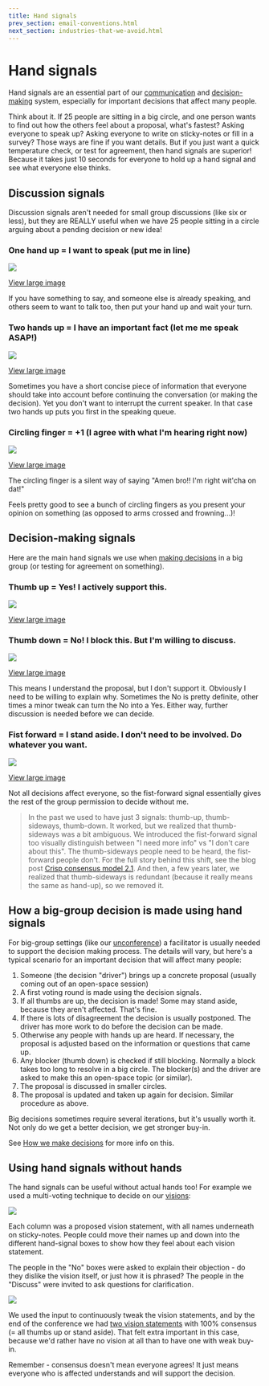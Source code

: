 ```yaml
---
title: Hand signals
prev_section: email-conventions.html
next_section: industries-that-we-avoid.html
---
```


Hand signals
============

Hand signals are an essential part of our [communication](communication.html) and [decision-making](decisions.html) system, especially for important decisions that affect many people.

Think about it. If 25 people are sitting in a big circle, and one person wants to find out how the others feel about a proposal, what's fastest? Asking everyone to speak up? Asking everyone to write on sticky-notes or fill in a survey? Those ways are fine if you want details. But if you just want a quick temperature check, or test for agreement, then hand signals are superior! Because it takes just 10 seconds for everyone to hold up a hand signal and see what everyone else thinks.

Discussion signals
------------------

Discussion signals aren't needed for small group discussions (like six or less), but they are REALLY useful when we have 25 people sitting in a circle arguing about a pending decision or new idea!

### One hand up = I want to speak (put me in line)

![](../assets/hand-signals/05-Want-to-speak-Crisp-Hand-Signal-225x300.jpg)

[View large image](../assets/hand-signals/05-Want-to-speak-Crisp-Hand-Signal.jpg)

If you have something to say, and someone else is already speaking, and others seem to want to talk too, then put your hand up and wait your turn.

### Two hands up = I have an important fact (let me me speak ASAP!)

![](../assets/hand-signals/06-Facts-Crisp-Hand-Signal-225x300.jpg)

[View large image](../assets/hand-signals/06-Facts-Crisp-Hand-Signal.jpg)

Sometimes you have a short concise piece of information that everyone should take into account before continuing the conversation (or making the decision). Yet you don't want to interrupt the current speaker. In that case two hands up puts you first in the speaking queue.

### Circling finger = +1 (I agree with what I'm hearing right now)

![](../assets/hand-signals/07-Agree-Crisp-Hand-Signal-225x300.jpg)

[View large image](../assets/hand-signals/07-Agree-Crisp-Hand-Signal.jpg)

The circling finger is a silent way of saying "Amen bro!! I'm right wit'cha on dat!"

Feels pretty good to see a bunch of circling fingers as you present your opinion on something (as opposed to arms crossed and frowning...)!

Decision-making signals
-----------------------

Here are the main hand signals we use when [making decisions](decisions.html) in a big group (or testing for agreement on something).

### Thumb up = Yes! I actively support this.

![](../assets/hand-signals/01-Up-Crisp-Hand-Signal-225x300.jpg)

[View large image](../assets/hand-signals/01-Up-Crisp-Hand-Signal.jpg)

### Thumb down = No! I block this. But I'm willing to discuss.

![](../assets/hand-signals/03-Down-Crisp-Hand-Signal-225x300.jpg)

[View large image](../assets/hand-signals/03-Down-Crisp-Hand-Signal.jpg)

This means I understand the proposal, but I don't support it. Obviously I need to be willing to explain why. Sometimes the No is pretty definite, other times a minor tweak can turn the No into a Yes. Either way, further discussion is needed before we can decide.

### Fist forward = I stand aside. I don't need to be involved. Do whatever you want.

![](../assets/hand-signals/04-Stand-Aside-Crisp-Hand-Signal-225x300.jpg)

[View large image](../assets/hand-signals/04-Stand-Aside-Crisp-Hand-Signal.jpg)

Not all decisions affect everyone, so the fist-forward signal essentially gives the rest of the group permission to decide without me.

> In the past we used to have just 3 signals: thumb-up, thumb-sideways, thumb-down. It worked, but we realized that thumb-sideways was a bit ambiguous. We introduced the fist-forward signal too visually distinguish between "I need more info" vs "I don't care about this". The thumb-sideways people need to be heard, the fist-forward people don't. For the full story behind this shift, see the blog post [Crisp consensus model 2.1](http://blog.crisp.se/2014/03/27/peterantman/crisp-consensus-model-2-1). And then, a few years later, we realized that thumb-sideways is redundant (because it really means the same as hand-up), so we removed it.

How a big-group decision is made using hand signals
---------------------------------------------------

For big-group settings (like our [unconference](unconference.html)) a facilitator is usually needed to support the decision making process. The details will vary, but here's a typical scenario for an important decision that will affect many people:

1.  Someone (the decision "driver") brings up a concrete proposal (usually coming out of an open-space session)
2.  A first voting round is made using the decision signals.
3.  If all thumbs are up, the decision is made! Some may stand aside, because they aren't affected. That's fine.
4.  If there is lots of disagreement the decision is usually postponed. The driver has more work to do before the decision can be made.
5.  Otherwise any people with hands up are heard. If necessary, the proposal is adjusted based on the information or questions that came up.
6.  Any blocker (thumb down) is checked if still blocking. Normally a block takes too long to resolve in a big circle. The blocker(s) and the driver are asked to make this an open-space topic (or similar).
7.  The proposal is discussed in smaller circles.
8.  The proposal is updated and taken up again for decision. Similar procedure as above.

Big decisions sometimes require several iterations, but it's usually worth it. Not only do we get a better decision, we get stronger buy-in.

See [How we make decisions](decisions.html) for more info on this.

Using hand signals without hands
--------------------------------

The hand signals can be useful without actual hands too! For example we used a multi-voting technique to decide on our [visions](visions.html):

![](../assets/HandSignals-MultivotingChart.png)

Each column was a proposed vision statement, with all names underneath on sticky-notes. People could move their names up and down into the different hand-signal boxes to show how they feel about each vision statement.

The people in the "No" boxes were asked to explain their objection - do they dislike the vision itself, or just how it is phrased? The people in the "Discuss" were invited to ask questions for clarification.

![](../assets/HandSignals-MultivotingPeople.png)

We used the input to continuously tweak the vision statements, and by the end of the conference we had [two vision statements](visions.html) with 100% consensus (= all thumbs up or stand aside). That felt extra important in this case, because we'd rather have no vision at all than to have one with weak buy-in.

Remember - consensus doesn't mean everyone agrees! It just means everyone who is affected understands and will support the decision.

